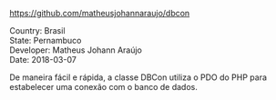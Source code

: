 https://github.com/matheusjohannaraujo/dbcon

Country: Brasil<br>
State: Pernambuco<br>
Developer: Matheus Johann Araújo<br>
Date: 2018-03-07<br>

De maneira fácil e rápida, a classe DBCon utiliza o PDO do PHP para estabelecer uma conexão com o banco de dados.
